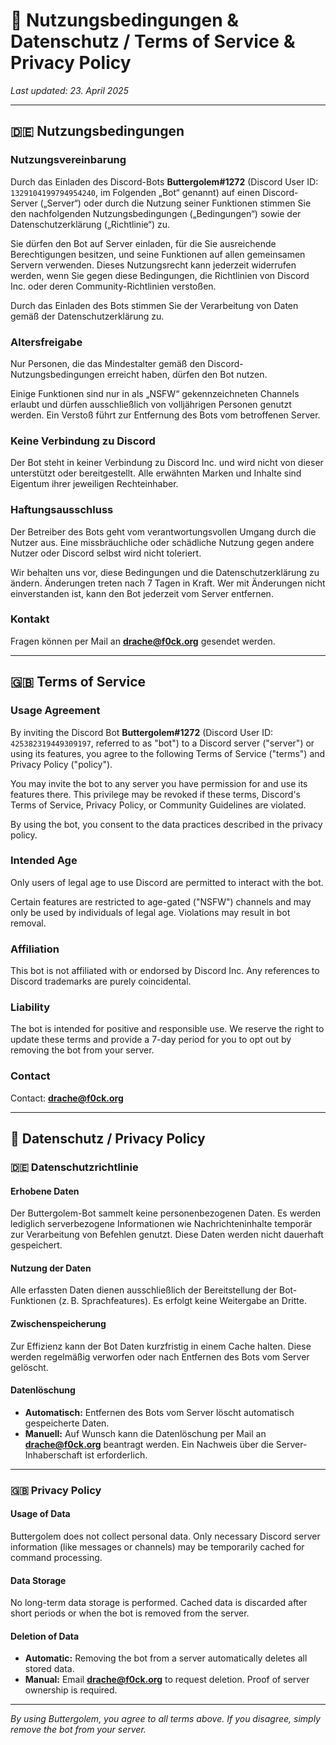 # 📃 Nutzungsbedingungen & Datenschutz / Terms of Service & Privacy Policy

_Last updated: 23. April 2025_

---

## 🇩🇪 Nutzungsbedingungen

### Nutzungsvereinbarung

Durch das Einladen des Discord-Bots **Buttergolem#1272** (Discord User ID: `1329104199794954240`, im Folgenden „Bot“ genannt) auf einen Discord-Server („Server“) oder durch die Nutzung seiner Funktionen stimmen Sie den nachfolgenden Nutzungsbedingungen („Bedingungen“) sowie der Datenschutzerklärung („Richtlinie“) zu.

Sie dürfen den Bot auf Server einladen, für die Sie ausreichende Berechtigungen besitzen, und seine Funktionen auf allen gemeinsamen Servern verwenden. Dieses Nutzungsrecht kann jederzeit widerrufen werden, wenn Sie gegen diese Bedingungen, die Richtlinien von Discord Inc. oder deren Community-Richtlinien verstoßen.

Durch das Einladen des Bots stimmen Sie der Verarbeitung von Daten gemäß der Datenschutzerklärung zu.

### Altersfreigabe

Nur Personen, die das Mindestalter gemäß den Discord-Nutzungsbedingungen erreicht haben, dürfen den Bot nutzen.

Einige Funktionen sind nur in als „NSFW“ gekennzeichneten Channels erlaubt und dürfen ausschließlich von volljährigen Personen genutzt werden. Ein Verstoß führt zur Entfernung des Bots vom betroffenen Server.

### Keine Verbindung zu Discord

Der Bot steht in keiner Verbindung zu Discord Inc. und wird nicht von dieser unterstützt oder bereitgestellt. Alle erwähnten Marken und Inhalte sind Eigentum ihrer jeweiligen Rechteinhaber.

### Haftungsausschluss

Der Betreiber des Bots geht vom verantwortungsvollen Umgang durch die Nutzer aus. Eine missbräuchliche oder schädliche Nutzung gegen andere Nutzer oder Discord selbst wird nicht toleriert.

Wir behalten uns vor, diese Bedingungen und die Datenschutzerklärung zu ändern. Änderungen treten nach 7 Tagen in Kraft. Wer mit Änderungen nicht einverstanden ist, kann den Bot jederzeit vom Server entfernen.

### Kontakt

Fragen können per Mail an **drache@f0ck.org** gesendet werden.

---

## 🇬🇧 Terms of Service

### Usage Agreement

By inviting the Discord Bot **Buttergolem#1272** (Discord User ID: `425382319449309197`, referred to as "bot") to a Discord server ("server") or using its features, you agree to the following Terms of Service ("terms") and Privacy Policy ("policy").

You may invite the bot to any server you have permission for and use its features there. This privilege may be revoked if these terms, Discord's Terms of Service, Privacy Policy, or Community Guidelines are violated.

By using the bot, you consent to the data practices described in the privacy policy.

### Intended Age

Only users of legal age to use Discord are permitted to interact with the bot.

Certain features are restricted to age-gated ("NSFW") channels and may only be used by individuals of legal age. Violations may result in bot removal.

### Affiliation

This bot is not affiliated with or endorsed by Discord Inc. Any references to Discord trademarks are purely coincidental.

### Liability

The bot is intended for positive and responsible use. We reserve the right to update these terms and provide a 7-day period for you to opt out by removing the bot from your server.

### Contact

Contact: **drache@f0ck.org**

---

## 🔐 Datenschutz / Privacy Policy

### 🇩🇪 Datenschutzrichtlinie

#### Erhobene Daten

Der Buttergolem-Bot sammelt keine personenbezogenen Daten. Es werden lediglich serverbezogene Informationen wie Nachrichteninhalte temporär zur Verarbeitung von Befehlen genutzt. Diese Daten werden nicht dauerhaft gespeichert.

#### Nutzung der Daten

Alle erfassten Daten dienen ausschließlich der Bereitstellung der Bot-Funktionen (z. B. Sprachfeatures). Es erfolgt keine Weitergabe an Dritte.

#### Zwischenspeicherung

Zur Effizienz kann der Bot Daten kurzfristig in einem Cache halten. Diese werden regelmäßig verworfen oder nach Entfernen des Bots vom Server gelöscht.

#### Datenlöschung

- **Automatisch:** Entfernen des Bots vom Server löscht automatisch gespeicherte Daten.
- **Manuell:** Auf Wunsch kann die Datenlöschung per Mail an **drache@f0ck.org** beantragt werden. Ein Nachweis über die Server-Inhaberschaft ist erforderlich.

---

### 🇬🇧 Privacy Policy

#### Usage of Data

Buttergolem does not collect personal data. Only necessary Discord server information (like messages or channels) may be temporarily cached for command processing.

#### Data Storage

No long-term data storage is performed. Cached data is discarded after short periods or when the bot is removed from the server.

#### Deletion of Data

- **Automatic:** Removing the bot from a server automatically deletes all stored data.
- **Manual:** Email **drache@f0ck.org** to request deletion. Proof of server ownership is required.

---

*By using Buttergolem, you agree to all terms above. If you disagree, simply remove the bot from your server.*
